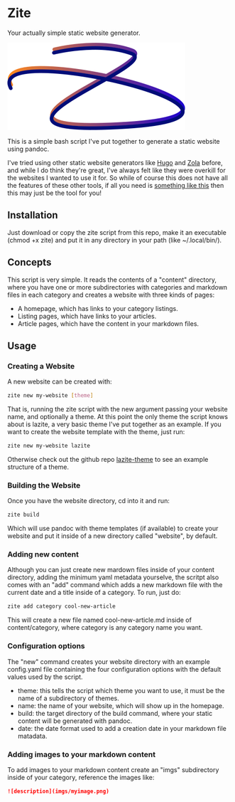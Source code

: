 # Zite

Your actually simple static website generator.

![zite-logo](zite-logo.png)

This is a simple bash script I've put together to generate a static website
using pandoc.

I've tried using other static website generators like
[Hugo](https://gohugo.io/) and [Zola](https://www.getzola.org/) before, and
while I do think they're great, I've always felt like they were overkill for
the websites I wanted to use it for. So while of course this does not have all
the features of these other tools, if all you need is [something like
this](https://rodrigueslazaro.github.io/) then this may just be the tool for
you!

## Installation

Just download or copy the zite script from this repo, make it an executable
(chmod +x zite) and put it in any directory in your path (like ~/.local/bin/).

## Concepts

This script is very simple. It reads the contents of a "content" directory,
where you have one or more subdirectories with categories and markdown files in
each category and creates a website with three kinds of pages:

- A homepage, which has links to your category listings.
- Listing pages, which have links to your articles.
- Article pages, which have the content in your markdown files.

## Usage

### Creating a Website

A new website can be created with:

```bash
zite new my-website [theme]
```

That is, running the zite script with the new argument passing your website
name, and optionally a theme. At this point the only theme the script knows
about is lazite, a very basic theme I've put together as an example. If you
want to create the website template with the theme, just run:

```bash
zite new my-website lazite
```

Otherwise check out the github repo
[lazite-theme](https://github.com/rodrigueslazaro/lazite-theme) to see an
example structure of a theme.

### Building the Website

Once you have the website directory, cd into it and run:

```bash
zite build
```

Which will use pandoc with theme templates (if available) to create your website
and put it inside of a new directory called "website", by default.

### Adding new content

Although you can just create new mardown files inside of your content directory,
adding the minimum yaml metadata yourselve, the scritpt also comes with an "add"
command which adds a new markdown file with the current date and a title inside
of a category. To run, just do:

```bash 
zite add category cool-new-article
```

This will create a new file named cool-new-article.md inside of content/category,
where category is any category name you want.

### Configuration options

The "new" command creates your website directory with an example config.yaml file
containing the four configuration options with the default values used by the
script.

- theme: this tells the script which theme you want to use, it must be the name
of a subdirectory of themes.
- name: the name of your website, which will show up in the homepage.
- build: the target directory of the build command, where your static content
will be generated with pandoc.
- date: the date format used to add a creation date in your markdown file
matadata.

### Adding images to your markdown content

To add images to your markdown content create an "imgs" subdirectory inside of
your category, reference the images like:

```markdown
![description](imgs/myimage.png)
```
